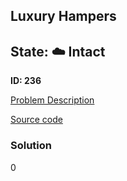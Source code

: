 ## Luxury Hampers

## State: :cloud: **Intact**

**ID: 236**

[Problem Description](https://projecteuler.net/problem=236)

[Source code](main.cpp)

### Solution
0